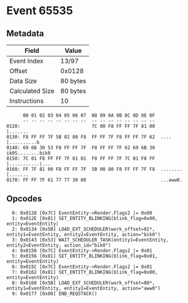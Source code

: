 # Event 65535

## Metadata

| Field           | Value    |
|-----------------|----------|
| Event Index     | 13/97    |
| Offset          | 0x0128   |
| Data Size       | 80 bytes |
| Calculated Size | 80 bytes |
| Instructions    | 10       |

```
      00 01 02 03 04 05 06 07  08 09 0A 0B 0C 0D 0E 0F
      -- -- -- -- -- -- -- --  -- -- -- -- -- -- -- --
0120:                          7C 00 F8 FF FF 7F 81 00          |.......
0130: F8 FF FF 7F 5B 02 80 F8  FF FF 7F F8 FF FF 7F 62  ....[..........b
0140: 69 6B 30 53 F8 FF FF 7F  F8 FF FF 7F 62 69 6B 30  ik0S........bik0
0150: 7C 01 F8 FF FF 7F 81 01  F8 FF FF 7F 7C 01 F8 FF  |...........|...
0160: FF 7F 81 00 F8 FF FF 7F  5B 00 80 F8 FF FF 7F F8  ........[.......
0170: FF FF 7F 61 77 77 30 00                           ...aww0.        
```

## Opcodes

```
  0: 0x0128 [0x7C] EventEntity->Render.Flags2 |= 0x00
  1: 0x012E [0x81] SET_ENTITY_BLINKING(blink_flag=0x00, entity=EventEntity)
  2: 0x0134 [0x5B] LOAD_EXT_SCHEDULER(work_offset=81*, entity1=EventEntity, entity2=EventEntity, action="bik0")
  3: 0x0143 [0x53] WAIT_SCHEDULER_TASK(entity1=EventEntity, entity2=EventEntity, action_id="bik0")
  4: 0x0150 [0x7C] EventEntity->Render.Flags2 |= 0x01
  5: 0x0156 [0x81] SET_ENTITY_BLINKING(blink_flag=0x01, entity=EventEntity)
  6: 0x015C [0x7C] EventEntity->Render.Flags2 |= 0x01
  7: 0x0162 [0x81] SET_ENTITY_BLINKING(blink_flag=0x00, entity=EventEntity)
  8: 0x0168 [0x5B] LOAD_EXT_SCHEDULER(work_offset=80*, entity1=EventEntity, entity2=EventEntity, action="aww0")
  9: 0x0177 [0x00] END_REQSTACK()
```
